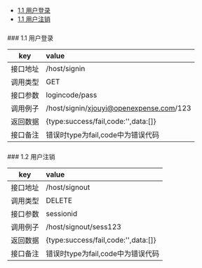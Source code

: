 
* [1.1 用户登录](#1.1) 
* [1.1 用户注销](#1.2) 

<h3 id="1.1"></h3> 
### 1.1 用户登录

| key        | value           |
| ------------- |:-------------|
| 接口地址      | /host/signin |
| 调用类型      | GET      |
| 接口参数      | logincode/pass     |
| 调用例子      | /host/signin/xjouyi@openexpense.com/123     |
| 返回数据      | {type:success/fail,code:'',data:[]}     |
| 接口备注      |错误时type为fail,code中为错误代码     |

<h3 id="1.2"></h3> 
### 1.2 用户注销

| key        | value           |
| ------------- |:-------------|
| 接口地址      | /host/signout |
| 调用类型      | DELETE        |
| 接口参数      | sessionid     |
| 调用例子      | /host/signout/sess123     |
| 返回数据      | {type:success/fail,code:'',data:[]}    |
| 接口备注      |错误时type为fail,code中为错误代码     |





















